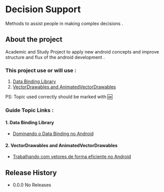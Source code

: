 
# Decision Support

Methods to assist people in making complex decisions .

## About the project

Academic and Study Project to apply new android concepts and improve structure and flux of the android development .


### This project use or will use :

1. [Data Binding Library](https://github.com/fromdenisvieira/decision-support-android#1-data-binding-library)
2. [VectorDrawables and AnimatedVectorDrawables](https://github.com/fromdenisvieira/decision-support-android#2-vectordrawables-and-animatedvectordrawables)

PS: Topic used correctly should be marked with :ok:

### Guide Topic Links :

#### 1. Data Binding Library
- [ Dominando o Data Binding no Android ](http://www.slideshare.net/nglauber/dominando-o-data-binding-no-android-67628162)


#### 2. VectorDrawables and AnimatedVectorDrawables
- [ Trabalhando com vetores de forma eficiente no Android ](https://speakerdeck.com/walmyrcarvalho/vectordrawables-and-animatedvectordrawables-trabalhando-com-vetores-de-forma-eficiente-no-android)


## Release History

* 0.0.0 No Releases